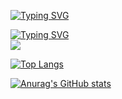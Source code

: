 <!-- ![header](https://capsule-render.vercel.app/api?type=transparent&text=Hi,there👋- &height=50&fontSize=40&fontColor=A6B237&animation=fadeIn) -->

[![Typing SVG](https://readme-typing-svg.demolab.com?font=Fira+Code&pause=1000&color=088513&width=435&lines=Hi%2CI'm+sesam)](https://git.io/typing-svg)

[![Typing SVG](https://readme-typing-svg.demolab.com?font=Archivo+Narrow&size=17&duration=10&pause=1000&color=000000&repeat=false&width=435&lines=+%E2%9C%94+me)](https://git.io/typing-svg)
   <br><a href="https://sesam-dev.tistory.com"><img src="https://img.shields.io/badge/Tistoty-000000?style=flat&logo=tistory&logoColor=white"/> 

<!--
[![Typing SVG](https://readme-typing-svg.demolab.com?font=Archivo+Narrow&size=17&duration=10&pause=1000&color=000000&repeat=false&width=435&lines=+%E2%9C%94+studying)](https://git.io/typing-svg)
  <br><img src="https://img.shields.io/badge/Java-004088?style=flat&logo&logoColor=white"/>
    -->
<!--
[![Typing SVG](https://readme-typing-svg.demolab.com?font=Archivo+Narrow&size=17&duration=10&pause=1000&color=000000&repeat=false&width=435&lines=+%E2%9C%94+Git+State)](https://git.io/typing-svg)
  ![Anurag's GitHub stats](https://github-readme-stats.vercel.app/api?username=sesam-me&show_icons=true&text_color=black&ring_color=A6B237)
  -->




![Top Langs](https://github-readme-stats.vercel.app/api/top-langs/?username=anuraghazra&layout=compact)

![Anurag's GitHub stats](https://github-readme-stats.vercel.app/api?username=anuraghazra&show_icons=true&theme=transparent)


<!--
**sesam-me/sesam-me** is a ✨ _special_ ✨ repository because its `README.md` (this file) appears on your GitHub profile.

Here are some ideas to get you started:

- 🔭 I’m currently working on ...
- 🌱 I’m currently learning ...
- 👯 I’m looking to collaborate on ...
- 🤔 I’m looking for help with ...
- 💬 Ask me about ...
- 📫 How to reach me: ...
- 😄 Pronouns: ...
- ⚡ Fun fact: ...
-->

<!-- <h3>
  
[![Typing SVG](https://readme-typing-svg.demolab.com?font=Archivo+Narrow&size=17&duration=10&pause=1000&color=000000&repeat=false&width=435&lines=+%E2%9C%94+me)](https://git.io/typing-svg)
 
 :heavy_check_mark:  studying
  <br><img src="https://img.shields.io/badge/Java-004088?style=flat&logo=&logoColor=white"/>

<br> :heavy_check_mark:  State
  < -->
